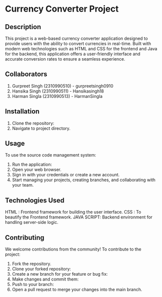 # Currency Converter Project

## Description

This project is a web-based currency converter application designed to provide users with the ability to convert currencies in real-time. Built with modern web technologies such as HTML and CSS for the frontend and Java for the backend, this application offers a user-friendly interface and accurate conversion rates to ensure a seamless experience.

## Collaborators
1. Gurpreet Singh (2310990510) - gurpreetsingh0910
2. Hansika Singh (2310990511) - Hansikasingh18
3. Harman Singla (2310990513) - HarmanSingla

## Installation
1. Clone the repository:
2. Navigate to project directory.

## Usage
To use the source code management system:
1. Run the application:
2. Open your web browser.
3. Sign in with your credentials or create a new account.
4. Start managing your projects, creating branches, and collaborating with your team.

## Technologies Used
HTML : Frontend framework for building the user interface.
CSS : To beautify the Frontend framework.
JAVA SCRIPT: Backend environment for handling server-side logic.

## Contributing
We welcome contributions from the community! To contribute to the project:
1. Fork the repository.
2. Clone your forked repository:
3. Create a new branch for your feature or bug fix:
4. Make changes and commit them:
5. Push to your branch:
6. Open a pull request to merge your changes into the main branch.
